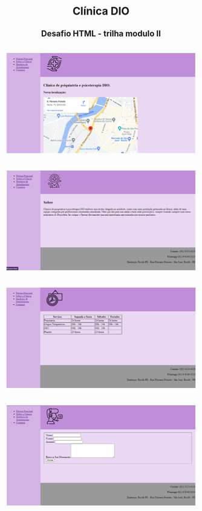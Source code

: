 <h1 align="center"> Clínica DIO </h1>
<h2 align="center">Desafio HTML - trilha modulo II </h2>

<h1 align="center"> <img alt="Página inicial" title="Página Inicial" src=".github/paginainical.png" width="500px" /> </h1>
<h1 align="center"> <img alt="Sobre a clinica" title="Sobre" src=".github/Sobre.png" width="500px" /> </h1>
<h1 align="center"> <img alt="Horario de Funcionamento" title="Horários" src=".github/horarios.png" width="500px" /> </h1>
<h1 align="center"> <img alt="Contatos" title="Contatos" src=".github/contatos.png" width="500px" /> </h1>
